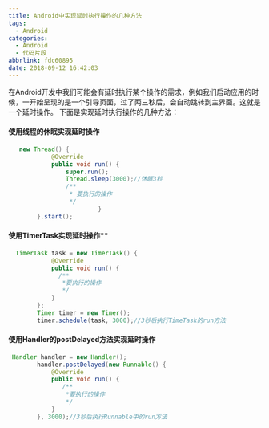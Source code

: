 ```yaml
---
title: Android中实现延时执行操作的几种方法
tags:
  - Android
categories:
  - Android
  - 代码片段
abbrlink: fdc60895
date: 2018-09-12 16:42:03
---
```


在Android开发中我们可能会有延时执行某个操作的需求，例如我们启动应用的时候，一开始呈现的是一个引导页面，过了两三秒后，会自动跳转到主界面。这就是一个延时操作。 
下面是实现延时执行操作的几种方法：

#### **使用线程的休眠实现延时操作**

```java
   new Thread() {
            @Override
            public void run() {
                super.run();
                Thread.sleep(3000);//休眠3秒
                /**
                 * 要执行的操作
                 */
                         }
        }.start();
```

<!--more-->

#### 使用TimerTask实现延时操作**

```java
  TimerTask task = new TimerTask() {
            @Override
            public void run() {
              /**
               *要执行的操作
               */
            }
        };
        Timer timer = new Timer();
        timer.schedule(task, 3000);//3秒后执行TimeTask的run方法
```

#### **使用Handler的postDelayed方法实现延时操作**

```java
 Handler handler = new Handler();
        handler.postDelayed(new Runnable() {
            @Override
            public void run() {
               /**
                *要执行的操作
                */
            }
        }, 3000);//3秒后执行Runnable中的run方法
```